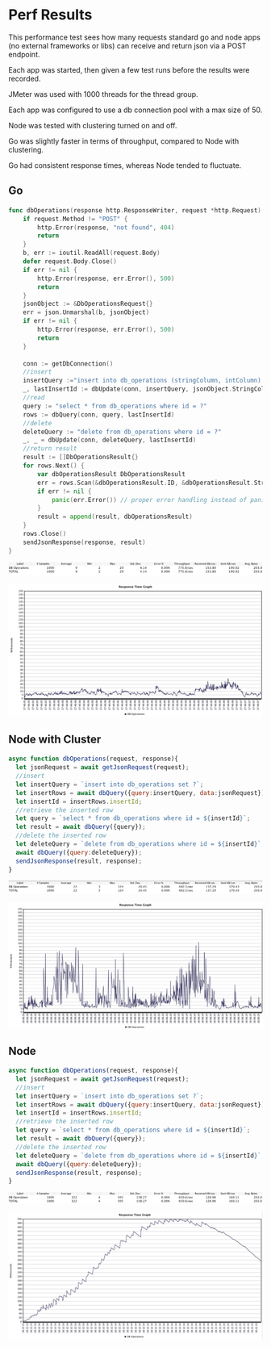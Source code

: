 # Perf Results
This performance test sees how many requests standard go and node apps (no external frameworks or libs) can receive and return json via a POST endpoint.

Each app was started, then given a few test runs before the results were recorded.

JMeter was used with 1000 threads for the thread group.

Each app was configured to use a db connection pool with a max size of 50.

Node was tested with clustering turned on and off.

Go was slightly faster in terms of throughput, compared to Node with clustering.

Go had consistent response times, whereas Node tended to fluctuate.

## Go
```go
func dbOperations(response http.ResponseWriter, request *http.Request) {
	if request.Method != "POST" {
		http.Error(response, "not found", 404)
		return
	}
	b, err := ioutil.ReadAll(request.Body)
	defer request.Body.Close()
	if err != nil {
		http.Error(response, err.Error(), 500)
		return
	}
	jsonObject := &DbOperationsRequest{}
	err = json.Unmarshal(b, jsonObject)
	if err != nil {
		http.Error(response, err.Error(), 500)
		return
	}

	conn := getDbConnection()
	//insert
	insertQuery :="insert into db_operations (stringColumn, intColumn) values (?, ?)"
	_, lastInsertId := dbUpdate(conn, insertQuery, jsonObject.StringColumn, jsonObject.IntColumn)
	//read
	query := "select * from db_operations where id = ?"
	rows := dbQuery(conn, query, lastInsertId)
	//delete
	deleteQuery := "delete from db_operations where id = ?"
	_, _ = dbUpdate(conn, deleteQuery, lastInsertId)
	//return result
	result := []DbOperationsResult{}
	for rows.Next() {
		var dbOperationsResult DbOperationsResult
		err = rows.Scan(&dbOperationsResult.ID, &dbOperationsResult.StringColumn, &dbOperationsResult.IntColumn)
		if err != nil {
			panic(err.Error()) // proper error handling instead of panic in your app
		}
		result = append(result, dbOperationsResult)
	}
	rows.Close()
	sendJsonResponse(response, result)
}

```
![Summary](go-summary.png)

![Response](go-response-times.png)

## Node with Cluster
```js
async function dbOperations(request, response){
  let jsonRequest = await getJsonRequest(request);
  //insert
  let insertQuery = `insert into db_operations set ?`;
  let insertRows = await dbQuery({query:insertQuery, data:jsonRequest});
  let insertId = insertRows.insertId;
  //retrieve the inserted row
  let query = `select * from db_operations where id = ${insertId}`;
  let result = await dbQuery({query});
  //delete the inserted row
  let deleteQuery = `delete from db_operations where id = ${insertId}`;
  await dbQuery({query:deleteQuery});
  sendJsonResponse(result, response);
}
```
![Summary](nodecluster-summary.png)

![Response](nodecluster-response-times.png)

## Node
```js
async function dbOperations(request, response){
  let jsonRequest = await getJsonRequest(request);
  //insert
  let insertQuery = `insert into db_operations set ?`;
  let insertRows = await dbQuery({query:insertQuery, data:jsonRequest});
  let insertId = insertRows.insertId;
  //retrieve the inserted row
  let query = `select * from db_operations where id = ${insertId}`;
  let result = await dbQuery({query});
  //delete the inserted row
  let deleteQuery = `delete from db_operations where id = ${insertId}`;
  await dbQuery({query:deleteQuery});
  sendJsonResponse(result, response);
}

```
![Summary](node-summary.png)

![Response](node-response-times.png)


